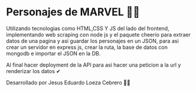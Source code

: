 # Personajes de MARVEL 🦸‍♂️
Utilizando tecnologias como HTML,CSS Y JS del lado del frontend, implementando web scraping con node js 
y el paquete cheerio para extraer datos de una pagina y asi guardar los personajes en un JSON, para asi crear un servidor en express js, crear la ruta, la base de datos con mongodb e importar el JSON en la DB.

Al final hacer deployment de la API para asi hacer una peticion a la url y renderizar los datos ✔

Desarrollado por Jesus Eduardo Loeza Cebrero 👨‍💻
